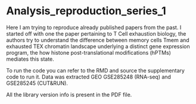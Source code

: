 # Analysis_reproduction_series_1
Here I am trying to reproduce already published papers from the past. I started off with one the paper pertaining to T Cell exhaustion biology, the authors try to understand the difference between memory cells Tmem and exhausted TEX chromatin landscape underlying a distinct gene expression program, the how histone post-translational modifications (hPTMs) mediates this state. 

To run the code you can refer to the RMD and source the supplementary code to run it.
Data was extracted GEO GSE285248 (RNA-seq) and GSE285245 (CUT&RUN).

All the library version info is present in the PDF file.
